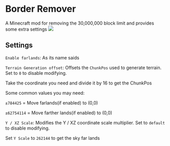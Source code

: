# Border Remover
A Minecraft mod for removing the 30,000,000 block limit and provides some extra settings
![](https://z3.ax1x.com/2021/07/09/Rzi4MR.png)

## Settings
`Enable farlands`: As its name saids

`Terrain Generation offset`: Offsets the `ChunkPos` used to generate terrain. Set to `0` to disable modifying.

Take the coordinate you need and divide it by 16 to get the ChunkPos

Some common values you may need:

`±784425` = Move farlands(if enabled) to (0,0)

`±62754114` = Move farther lands(if enabled) to (0,0)

`Y / XZ Scale`: Modifies the Y / XZ coordinate scale multiplier. Set to `default` to disable modifying.

Set `Y Scale` to `262144` to get the sky far lands
